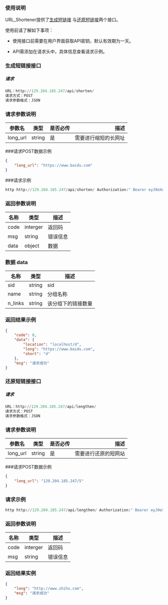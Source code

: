 ### 使用说明

URL_Shortener提供了[生成短链接](#生成短链接接口) 与[还原短链接](#还原短链接接口)两个接口。

使用前请了解如下事项：

- 使用接口前需要在用户界面获取API密钥，默认有效期为一天。

- API需添加在请求头中，具体信息查看请求示例。

### 生成短链接接口

##### 请求

~~~python
URL：http://129.204.185.247/api/shorten/
请求方式：POST
请求参数格式：JSON
~~~

### 请求参数说明

| 参数名   | 类型   | 是否必传 |                 描述 |
| -------- | ------ | -------- | -------------------: |
| long_url | string | 是       | 需要进行缩短的长网址 |

###请求POST数据示例

~~~JSON
{
    "long_url": "https://www.baidu.com"
}	
~~~

###请求示例

~~~python
http http://129.204.185.247/api/shorten/ Authorization:" Bearer eyJ0eXAiOiJKV1QiLCJhbGciOiJIUzI1NiJ9.eyJpYXQiOjE1ODU2NjA0NjgsIm5iZiI6MTU4NTY2MDQ2OCwianRpIjoiYmE4YTJjMDMtNjBmOS00NzIxLWFjZmMtZmM2MWU5ZTRiYzI1IiwiZXhwIjoxNTg1NjYxMzY4LCJpZGVudGl0eSI6MSwiZnJlc2giOmZhbHNlLCJ0eXBlIjoiYWNjZXNzIn0.21oYWLZ9GgueJeCIzc9yUYgGjMCBgx7KKatpfIK-heo" long_url="https://www.baidu.com"
~~~

### 返回参数说明

| 名称 | 类型     | 描述     |
| ---- | -------- | -------- |
| code | interger | 返回码   |
| msg  | string   | 错误信息 |
| data | object   | 数据     |

### 数据 data

| 名称    | 类型   | 描述               |
| ------- | ------ | ------------------ |
| sid     | string | sid                |
| name    | string | 分组名称           |
| n_links | string | 该分组下的链接数量 |

### 返回结果示例

~~~json
{
    "code": 0,
    "data": {
        "location": "localhost/d",
        "long": "https://www.baidu.com",
        "short": "d"
    },
    "msg": "请求成功"
}

~~~

### 还原短链接接口

##### 请求

~~~python
URL：http://129.204.185.247/api/lengthen/
请求方式：POST
请求参数格式：JSON
~~~

### 请求参数说明

| 参数名   | 类型   | 是否必传 |                 描述 |
| -------- | ------ | -------- | -------------------: |
| long_url | string | 是       | 需要进行还原的短网站 |

###请求POST数据示例

~~~JSON
{
    "long_url": "129.204.185.247/5"
}	
~~~

### 请求示例

~~~python
http http://129.204.185.247/api/lengthen/ Authorization:" Bearer eyJ0eXAiOiJKV1QiLCJhbGciOiJIUzI1NiJ9.eyJpYXQiOjE1ODU2NjA0NjgsIm5iZiI6MTU4NTY2MDQ2OCwianRpIjoiYmE4YTJjMDMtNjBmOS00NzIxLWFjZmMtZmM2MWU5ZTRiYzI1IiwiZXhwIjoxNTg1NjYxMzY4LCJpZGVudGl0eSI6MSwiZnJlc2giOmZhbHNlLCJ0eXBlIjoiYWNjZXNzIn0.21oYWLZ9GgueJeCIzc9yUYgGjMCBgx7KKatpfIK-heo" long_url="https://www.baidu.com"
~~~

### 返回参数说明

| 名称 | 类型     | 描述     |
| ---- | -------- | -------- |
| code | interger | 返回码   |
| msg  | string   | 错误信息 |

### 返回结果实例

~~~json
{
    "long": "http://www.zhihu.com",
    "msg": "请求成功"
}
~~~



